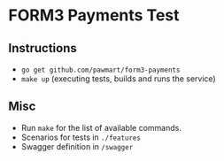 # FORM3 Payments Test

## Instructions

- `go get github.com/pawmart/form3-payments`
- `make up` (executing tests, builds and runs the service)

## Misc

- Run `make` for the list of available commands.
- Scenarios for tests in `./features`
- Swagger definition in `/swagger`
